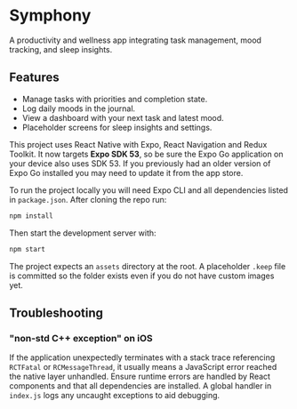# Symphony

A productivity and wellness app integrating task management, mood tracking, and sleep insights.

## Features
- Manage tasks with priorities and completion state.
- Log daily moods in the journal.
- View a dashboard with your next task and latest mood.
- Placeholder screens for sleep insights and settings.

This project uses React Native with Expo, React Navigation and Redux Toolkit. It now targets **Expo SDK&nbsp;53**, so be sure the Expo Go application on your device also uses SDK&nbsp;53. If you previously had an older version of Expo Go installed you may need to update it from the app store.

To run the project locally you will need Expo CLI and all dependencies listed in `package.json`. After cloning the repo run:

```bash
npm install
```

Then start the development server with:

```bash
npm start
```

The project expects an `assets` directory at the root. A placeholder `.keep` file is committed so the folder exists even if you do not have custom images yet.

## Troubleshooting

### "non-std C++ exception" on iOS

If the application unexpectedly terminates with a stack trace referencing
`RCTFatal` or `RCMessageThread`, it usually means a JavaScript error reached the
native layer unhandled. Ensure runtime errors are handled by React components
and that all dependencies are installed. A global handler in `index.js` logs any
uncaught exceptions to aid debugging.
